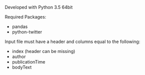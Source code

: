 Developed with Python 3.5 64bit

Required Packages:
- pandas
- python-twitter

Input file must have a header and columns equal to the following:
- index (header can be missing)
- author
- publicationTime
- bodyText